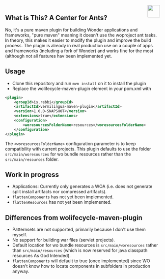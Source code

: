 <img align="right" src="https://www.hugi.io/github/img/antkiller2.png" width="40">

## What is This? A Center for Ants? 

No, it's a pure maven plugin for building Wonder applications and frameworks, "pure maven" meaning it doesn't use the woproject ant tasks. In theory, this makes it easier to modify the plugin and improve the build process.
The plugin is already in real production use on a couple of apps and frameworks (including a fork of Wonder) and works fine for the most (although not all features hav been implemented yet.

## Usage

* Clone this repository and run `mvn install` on it to install the plugin
* Replace the wolifecycle-maven-plugin <plugin> element in your pom.xml with

```xml
<plugin>
	<groupId>is.rebbi</groupId>
	<artifactId>vermilingua-maven-plugin</artifactId>
	<version>1.0.0-SNAPSHOT</version>
	<extensions>true</extensions>
	<configuration>
		<woresourcesFolderName>resources</woresourcesFolderName>
	</configuration>
</plugin>
```

The `<woresourcesFolderName>` configuration parameter is to keep compatibility with current projects. This plugin defaults to use the folder `src/main/woresources` for wo bundle resources rather than the `src/main/resources` folder.

## Work in progress

* Applications: Currently only generates a WOA (i.e. does not generate split install artifacts nor compressed artifacts).
* `flattenComponents`  has not yet been implemented.
* `flattenResources` has not yet been implemented.

## Differences from wolifecycle-maven-plugin

* Patternsets are not supported, primarily because I don't use them myself.
* No support for building war files (servlet projects).
* Default location for wo bundle resources is `src/main/woresources` rather than `src/main/resources` (which is now reserved for java classpath resources As God Intended).
* `flattenComponents` will default to true (once implemented) since WO doesn't know how to locate components in subfolders in production anyway.